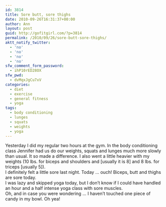 ```yaml
---
id: 3814
title: Sore butt, sore thighs
date: 2010-09-26T16:31:37+00:00
author: Ann
layout: post
guid: http://gofitgirl.com/?p=3814
permalink: /2010/09/26/sore-butt-sore-thighs/
aktt_notify_twitter:
  - 'no'
  - 'no'
  - 'no'
  - 'no'
sfw_comment_form_password:
  - ihP10rED28OX
sfw_pwd:
  - dvMqxJgCu7xV
categories:
  - diet
  - exercise
  - general fitness
  - yoga
tags:
  - body conditioning
  - lunges
  - squats
  - weights
  - yoga
---
```

Yesterday I did my regular two hours at the gym. In the body conditioning class Jennifer had us do our weights, squats and lunges much more slowly than usual. It so made a difference. I also went a little heavier with my weights (10 lbs. for biceps and shoulders and [usually it is 8] and 8 lbs. for triceps [usually 5]).  
I definitely felt a little sore last night. Today &#8230; ouch! Biceps, butt and thighs are sore today.  
I was lazy and skipped yoga today, but I don&#8217;t know if I could have handled an hour and a half intense yoga class with sore muscles.  
Oh, and in case you were wondering &#8230; I haven&#8217;t touched one piece of candy in my bowl. Oh yea!